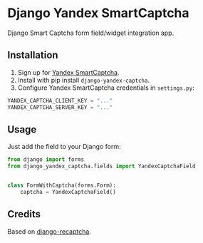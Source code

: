 # Django Yandex SmartCaptcha

Django Smart Captcha form field/widget integration app.

## Installation

1. Sign up for [Yandex SmartCaptcha](https://yandex.cloud/en/docs/smartcaptcha/).
2. Install with pip install `django-yandex-captcha`.
3. Configure Yandex SmartCaptcha credentials in `settings.py`:

```python
YANDEX_CAPTCHA_CLIENT_KEY = "..."
YANDEX_CAPTCHA_SERVER_KEY = "..."
```

## Usage

Just add the field to your Django form:

```python
from django import forms
from django_yandex_captcha.fields import YandexCaptchaField


class FormWithCaptcha(forms.Form):
    captcha = YandexCaptchaField()
```

## Credits

Based on [django-recaptcha](https://github.com/django-recaptcha/django-recaptcha).
